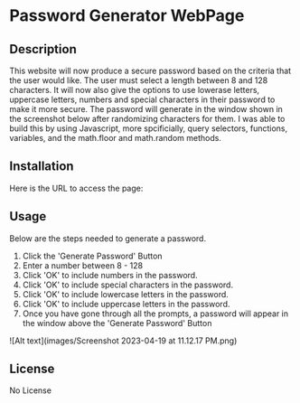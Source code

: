 # Password Generator WebPage

## Description

This website will now produce a secure password based on the criteria that the user would like.  The user must select a length between 8 and 128 characters.  It will now also give the options to use lowerase letters, uppercase letters, numbers and special characters in their password to make it more secure.  The password will generate in the window shown in the screenshot below after randomizing characters for them. I was able to build this by using Javascript, more spcificially, query selectors, functions, variables, and the math.floor and math.random methods.  

## Installation

Here is the URL to access the page: 

## Usage

Below are the steps needed to generate a password.  
1. Click the 'Generate Password' Button
2. Enter a number between 8 - 128
3. Click 'OK' to include numbers in the password. 
4. Click 'OK' to include special characters in the password. 
5. Click 'OK' to include lowercase letters in the password. 
6. Click 'OK' to include uppercase letters in the password. 
7. Once you have gone through all the prompts, a password will appear in the window above the 'Generate Password' Button

![Alt text](images/Screenshot 2023-04-19 at 11.12.17 PM.png)
## License

No License


